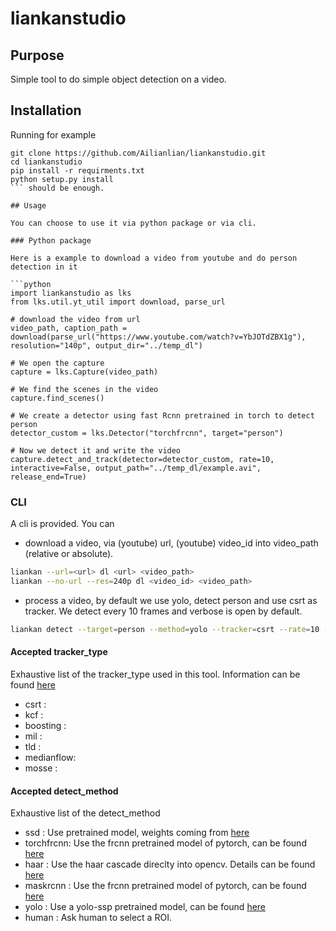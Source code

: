 # liankanstudio

## Purpose

Simple tool to do simple object detection on a video.

## Installation

Running for example
```
git clone https://github.com/Ailianlian/liankanstudio.git 
cd liankanstudio
pip install -r requirments.txt
python setup.py install
``` should be enough.

## Usage

You can choose to use it via python package or via cli.

### Python package

Here is a example to download a video from youtube and do person detection in it

```python
import liankanstudio as lks
from lks.util.yt_util import download, parse_url

# download the video from url
video_path, caption_path = download(parse_url("https://www.youtube.com/watch?v=YbJOTdZBX1g"), resolution="140p", output_dir="../temp_dl")

# We open the capture
capture = lks.Capture(video_path)

# We find the scenes in the video
capture.find_scenes()

# We create a detector using fast Rcnn pretrained in torch to detect person
detector_custom = lks.Detector("torchfrcnn", target="person")

# Now we detect it and write the video
capture.detect_and_track(detector=detector_custom, rate=10, interactive=False, output_path="../temp_dl/example.avi", release_end=True)
```

### CLI

A cli is provided. You can

- download a video, via (youtube) url, (youtube) video_id into video_path (relative or absolute).
```bash
liankan --url=<url> dl <url> <video_path>
liankan --no-url --res=240p dl <video_id> <video_path>
```
- process a video, by default we use yolo, detect person and use csrt as tracker. We detect every 10 frames and verbose is open by default.
```bash
liankan detect --target=person --method=yolo --tracker=csrt --rate=10 --verbose/--no-verbose --cache/--no-cache --look/--no-look <input_path> <output_path> 
```

#### Accepted tracker_type

Exhaustive list of the tracker_type used in this tool. Information can be found [here](https://docs.opencv.org/3.4.12/d2/d0a/tutorial_introduction_to_tracker.html)
- csrt      :
- kcf       :
- boosting  : 
- mil       :
- tld       :
- medianflow:
- mosse     :

#### Accepted detect_method
Exhaustive list of the detect_method
- ssd       : Use pretrained model, weights coming from [here](https://github.com/chuanqi305/MobileNet-SSD)
- torchfrcnn: Use the frcnn pretrained model of pytorch, can be found [here](https://pytorch.org/docs/stable/torchvision/models.html#faster-r-cnn)
- haar      : Use the haar cascade direclty into opencv. Details can be found [here](https://docs.opencv.org/3.4/db/d28/tutorial_cascade_classifier.html#:~:text=Haar-cascade%20Detection%20in%20OpenCV%20.%20OpenCV%20provides%20a,detect%20faces%20and%20eyes%20in%20an%20image%20)
- maskrcnn  : Use the frcnn pretrained model of pytorch, can be found [here](https://pytorch.org/docs/stable/torchvision/models.html#mask-r-cnn)
- yolo      : Use a yolo-ssp pretrained model, can be found [here](https://pjreddie.com/darknet/yolo/)
- human     : Ask human to select a ROI.

